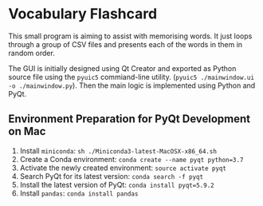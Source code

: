 # Vocabulary Flashcard
This small program is aiming to assist with memorising words. It just loops through a group of CSV files and presents each of the words in them in random order.

The GUI is initially designed using Qt Creator and exported as Python source file using the `pyuic5` commiand-line utility. (`pyuic5 ./mainwindow.ui -o ./mainwindow.py`). Then the main logic is implemented using Python and PyQt.

## Environment Preparation for PyQt Development on Mac
1. Install `miniconda`: `sh ./Miniconda3-latest-MacOSX-x86_64.sh`
1. Create a Conda environment: `conda create --name pyqt python=3.7`
1. Activate the newly created environment: `source activate pyqt`
1. Search PyQt for its latest version: `conda search -f pyqt`
1. Install the latest version of PyQt: `conda install pyqt=5.9.2`
1. Install `pandas`: `conda install pandas`